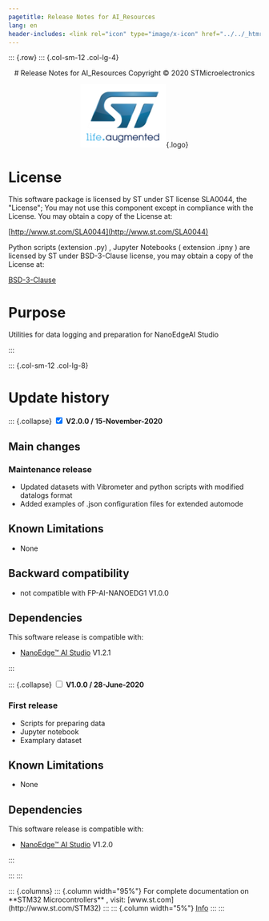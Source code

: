 ```yaml
---
pagetitle: Release Notes for AI_Resources  
lang: en
header-includes: <link rel="icon" type="image/x-icon" href="../../_htmresc/favicon.png" />
---
```


::: {.row}
::: {.col-sm-12 .col-lg-4}

<center>
# Release Notes for AI_Resources  
Copyright &copy; 2020 STMicroelectronics
    
[![ST logo](../../_htmresc/st_logo.png)](https://www.st.com){.logo}
</center>

# License

This software package is licensed by ST under ST license SLA0044, the "License"; You may not use this component except in compliance with the License. You may obtain a copy of the License at:

[http://www.st.com/SLA0044](http://www.st.com/SLA0044)

Python scripts (extension .py) , Jupyter Notebooks ( extension .ipny ) are licensed by ST under BSD-3-Clause license, you may obtain a copy of the License at:

[BSD-3-Clause](https://opensource.org/licenses/BSD-3-Clause)

# Purpose
Utilities for data logging and preparation for NanoEdgeAI Studio

:::

::: {.col-sm-12 .col-lg-8}
# Update history

::: {.collapse}
<input type="checkbox" id="collapse-section2" checked area-hidden="true">
<label for="collapse-section2" area-hidden="true">__V2.0.0 / 15-November-2020__</label>
<div>			

## Main changes

### Maintenance release 

- Updated  datasets with Vibrometer and python scripts with modified datalogs format
- Added examples of .json configuration files for extended automode 

## Known Limitations

- None

## Backward compatibility

- not compatible with FP-AI-NANOEDG1 V1.0.0

## Dependencies

This software release is compatible with:

- [NanoEdge™ AI Studio](https://cartesiam.ai/)  V1.2.1


</div>
:::

::: {.collapse}
<input type="checkbox" id="collapse-section1" area-hidden="true">
<label for="collapse-section1" area-hidden="true">__V1.0.0 / 28-June-2020__</label>
<div>			

### First release 
- Scripts for preparing data
- Jupyter notebook
- Examplary dataset

## Known Limitations

- None

## Dependencies

This software release is compatible with:

- [NanoEdge™ AI Studio](https://cartesiam.ai/)  V1.2.0

</div>
:::

:::
:::

<footer class="sticky">
::: {.columns}
::: {.column width="95%"}
For complete documentation on **STM32 Microcontrollers** ,
visit: [www.st.com](http://www.st.com/STM32)
:::
::: {.column width="5%"}
<abbr title="Based on template cx566953 version 2.0">Info</abbr>
:::
:::
</footer>

